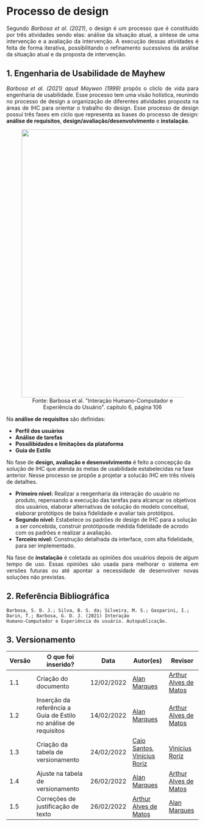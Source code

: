 # Processo de design
<p align="justify"> 
Segundo <i>Barbosa et al. (2021)</i>, o design é um processo que é constítuido por três atividades sendo elas: análise da situação atual, a síntese de uma intervenção e a avaliação da intervenção. A execução dessas atividades é feita de forma iterativa, possibilitando o refinamento sucessivos da análise da situação atual e da proposta de intervenção.
</p>

## 1. Engenharia de Usabilidade de Mayhew
<p align="justify"> 
<i>Barbosa et al. (2021) apud Maywen (1999)</i> propôs o cliclo de vida para engenharia de usabilidade. Esse processo tem uma visão holística, reunindo no processo de design a organização de diferentes atividades proposta na áreas de IHC para orientar o trabalho do design. Esse processo de design possuí três fases em ciclo que representa as bases do processo de design: <b>análise de requisitos</b>, <b>design/avaliação/desenvolvimento</b> e <b>instalação</b>.
</p>

<figure align='center' >
  <img  src="./assets/imagens/CicloDeVidaUsabilidadeMayhew.jpg" width="700px">
  <br>
  <figcaption>Fonte: Barbosa et al. "Interação Humano-Computador e Experiência do Usuário". capitulo 6, página 106</a></figcaption>
</figure>

Na **análise de requisitos** são definidas:
  * **Perfil dos usuários**
  * **Análise de tarefas**
  * **Possilibidades e limitações da plataforma**
  * **Guia de Estilo**

No fase de **design, avaliação e desenvolvimento** é feito a concepção da solução de IHC que atenda às metas de usabilidade estabelecidas na fase anterior. Nesse processo se propõe a projetar a solucão IHC em três níveis de detalhes.
  * **Primeiro nível:** Realizar a reegenharia da interação do usuário no produto, repensando a execução das tarefas para alcançar os objetivos dos usuários, elaborar alternativas de solução do modelo conceitual, elaborar protótipos de baixa fidelidade e avaliar tais protótipos.
  * **Segundo nível:** Estabelece os padrões de design de IHC para a solução a ser concebida, construir protótiposde médida fidelidade de acrodo com os padrões e realizar a avaliação.
  * **Terceiro nível:** Construção detalhada da interface, com alta fidelidade, para ser implementado.

<p align="justify">
Na fase de <b>instalação</b> é coletada as opiniões dos usuários depois de algum tempo de uso. Essas opiniões são usada para melhorar o sistema em versões futuras ou até apontar a necessidade de desenvolver novas soluções não previstas. 
</p>


## 2. Referência Bibliográfica
    Barbosa, S. D. J.; Silva, B. S. da; Silveira, M. S.; Gasparini, I.; Darin, T.; Barbosa, G. D. J. (2021) Interação
    Humano-Computador e Experiência do usuário. Autopublicação.


## 3. Versionamento
Versão |  O que foi inserido? | Data | Autor(es)| Revisor
---- |----- | ---- | ---- | ----
1.1 | Criação do documento |12/02/2022| [Alan Marques](https://github.com/alan-ms) | [Arthur Alves de Matos](https://github.com/Arthur-Gaudium)
1.2 | Inserção da referência a Guia de Estilo no análise de requisitos | 14/02/2022 | [Alan Marques](https://github.com/alan-ms) | [Arthur Alves de Matos](https://github.com/Arthur-Gaudium)
1.3 | Criação da tabela de versionamento | 24/02/2022 | [Caio Santos](https://github.com/caiobsantos), [Vinícius Roriz](https://github.com/viniciusroriz) | [Vinícius Roriz](https://github.com/viniciusroriz)
1.4 | Ajuste na tabela de versionamento | 26/02/2022 | [Alan Marques](https://github.com/alan-ms) | [Arthur Alves de Matos](https://github.com/Arthur-Gaudium)
1.5| Correções de justificação de texto | 26/02/2022 | [Arthur Alves de Matos](https://github.com/Arthur-Gaudium)|[Alan Marques](https://github.com/alan-ms)|
